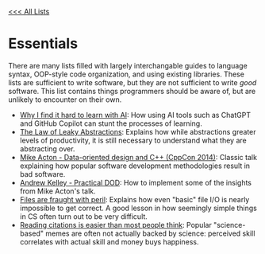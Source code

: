 [<<< All Lists](./../README.md)

# Essentials

There are many lists filled with largely interchangable guides to language syntax, OOP-style code organization, and using existing libraries.
These lists are sufficient to write software, but they are not sufficient to write *good* software.
This list contains things programmers should be aware of, but are unlikely to encounter on their own.

- [Why I find it hard to learn with AI](https://andresc.substack.com/p/why-i-find-it-hard-to-learn-with): How using AI tools such as ChatGPT and GitHub Copilot can stunt the processes of learning.
- [The Law of Leaky Abstractions](https://www.joelonsoftware.com/2002/11/11/the-law-of-leaky-abstractions/): Explains how while abstractions greater levels of productivity, it is still necessary to understand what they are abstracting over.
- [Mike Acton - Data-oriented design and C++ (CppCon 2014)](https://www.youtube.com/watch?v=rX0ItVEVjHc): Classic talk explaining how popular software development methodologies result in bad software.
- [Andrew Kelley - Practical DOD](https://vimeo.com/649009599): How to implement some of the insights from Mike Acton's talk.
- [Files are fraught with peril](https://danluu.com/deconstruct-files/): Explains how even "basic" file I/O is nearly impossible to get correct. A good lesson in how seemingly simple things in CS often turn out to be very difficult.
- [Reading citations is easier than most people think](https://danluu.com/dunning-kruger/): Popular "science-based" memes are often not actually backed by science: perceived skill correlates with actual skill and money buys happiness. 
